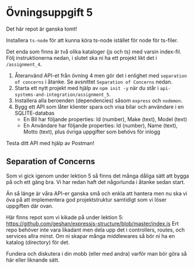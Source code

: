# Övningsuppgift 5

Det här repot är ganska tomt!

Installera `ts-node` för att kunna köra ts-node istället för node för ts-filer.

Det enda som finns är två olika kataloger (js och ts) med varsin index-fil. Följ instruktionerna nedan, i slutet ska ni ha ett projekt likt det i `/assignment_4`.

1. Återanvänd API-et från övning 4 men gör det i enlighet med `separation of concerns` i åtanke. Se avsnittet `Separation of Concerns` nedan.
2. Starta ett nytt projekt med hjälp av `npm init -y` när du står i `api-systems-and-integration/assignment_5`.
3. Installera alla beroenden (dependencies) såsom `express` och `nodemon`.
4. Bygg ett API som låter klienter spara och visa bilar och användare i en SQLITE-databas
    - En Bil har följande properties: Id (number), Make (text), Model (text)
    - En Användare har följande properties: Id (number), Name (text), Motto (text), plus övriga uppgifter som behövs för inlogg

Testa ditt API med hjälp av Postman!

## Separation of Concerns

Som vi gick igenom under lektion 5 så finns det många dåliga sätt att bygga på och ett gäng bra. Vi har redan haft det någorlunda i åtanke sedan start.

Än så länge är våra API-er ganska små och enkla att hantera men nu ska vi öva på att implementera god projektstruktur samtidigt som vi löser uppgiften där ovan.

Här finns repot som vi kikade på under lektion 5: https://github.com/geshan/expressjs-structure/blob/master/index.js
Ert repo behöver inte vara likadant men dela upp det i controllers, routes, och services allra minst. Om ni skapar många middlewares så bör ni ha en katalog (directory) för det.

Fundera och diskutera i din mobb (eller med andra) varför man bör göra så här eller liknande sätt.